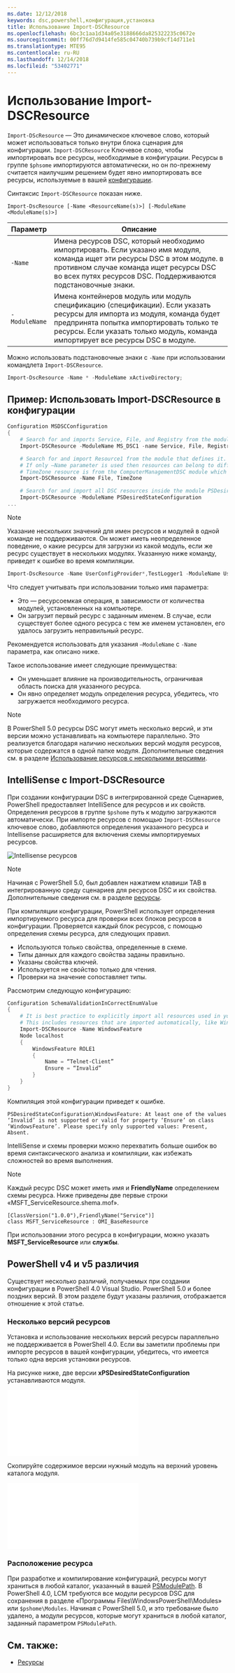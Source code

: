 ```yaml
---
ms.date: 12/12/2018
keywords: dsc,powershell,конфигурация,установка
title: Использование Import-DSCResource
ms.openlocfilehash: 6bc3c1aa1d34a05e3188666da825322235c0672e
ms.sourcegitcommit: 00ff76d7d9414fe585c04740b739b9cf14d711e1
ms.translationtype: MTE95
ms.contentlocale: ru-RU
ms.lasthandoff: 12/14/2018
ms.locfileid: "53402771"
---
```

# <a name="using-import-dscresource"></a>Использование Import-DSCResource

`Import-DScResource` — Это динамическое ключевое слово, который может использоваться только внутри блока сценария для конфигурации. `Import-DSCResource` Ключевое слово, чтобы импортировать все ресурсы, необходимые в конфигурации. Ресурсы в группе `$phsome` импортируются автоматически, но он по-прежнему считается наилучшим решением будет явно импортировать все ресурсы, используемые в вашей [конфигурации](Configurations.md).

Синтаксис `Import-DSCResource` показан ниже.

```syntax
Import-DscResource [-Name <ResourceName(s)>] [-ModuleName <ModuleName(s)>]
```

|Параметр  |Описание  |
|---------|---------|
|`-Name`|Имена ресурсов DSC, который необходимо импортировать. Если указано имя модуля, команда ищет эти ресурсы DSC в этом модуле. в противном случае команда ищет ресурсы DSC во всех путях ресурсов DSC. Поддерживаются подстановочные знаки.|
|`-ModuleName`|Имена контейнеров модуль или модуль спецификацию (спецификации).  Если указать ресурсы для импорта из модуля, команда будет предпринята попытка импортировать только те ресурсы. Если указать только модуль, команда импортирует все ресурсы DSC в модуле.|

Можно использовать подстановочные знаки с `-Name` при использовании командлета `Import-DSCResource`.

```powershell
Import-DscResource -Name * -ModuleName xActiveDirectory;
```

## <a name="example-use-import-dscresource-within-a-configuration"></a>Пример: Использовать Import-DSCResource в конфигурации

```powershell
Configuration MSDSCConfiguration
{
    # Search for and imports Service, File, and Registry from the module PSDesiredStateConfiguration.
    Import-DSCResource -ModuleName MS_DSC1 -name Service, File, Registry

    # Search for and import Resource1 from the module that defines it.
    # If only –Name parameter is used then resources can belong to different PowerShell modules as well.
    # TimeZone resource is from the ComputerManagementDSC module which is not installed by default.
    Import-DSCResource -Name File, TimeZone

    # Search for and import all DSC resources inside the module PSDesiredStateConfiguration.
    Import-DSCResource -ModuleName PSDesiredStateConfiguration
...
```

> [!NOTE]
> Указание нескольких значений для имен ресурсов и модулей в одной команде не поддерживаются. Он может иметь неопределенное поведение, о какие ресурсы для загрузки из какой модуль, если же ресурс существует в нескольких модулях. Указанную ниже команду, приведет к ошибке во время компиляции.
>
> ```powershell
> Import-DscResource -Name UserConfigProvider*,TestLogger1 -ModuleName UserConfigProv,PsModuleForTestLogger
> ```

Что следует учитывать при использовании только имя параметра:

- Это — ресурсоемкая операция, в зависимости от количества модулей, установленных на компьютере.
- Он загрузит первый ресурс с заданным именем. В случае, если существует более одного ресурса с тем же именем установлен, его удалось загрузить неправильный ресурс.

Рекомендуется использовать для указания `–ModuleName` с `-Name` параметра, как описано ниже.

Такое использование имеет следующие преимущества:

- Он уменьшает влияние на производительность, ограничивая область поиска для указанного ресурса.
- Он явно определяет модуль определения ресурса, убедитесь, что загружается необходимого ресурса.

> [!NOTE]
> В PowerShell 5.0 ресурсы DSC могут иметь несколько версий, и эти версии можно устанавливать на компьютере параллельно. Это реализуется благодаря наличию нескольких версий модуля ресурсов, которые содержатся в одной папке модуля.
> Дополнительные сведения см. в разделе [Использование ресурсов с несколькими версиями](sxsresource.md).

## <a name="intellisense-with-import-dscresource"></a>IntelliSense с Import-DSCResource

При создании конфигурации DSC в интегрированной среде Сценариев, PowerShell предоставляет IntelliSence для ресурсов и их свойств. Определения ресурсов в группе `$pshome` путь к модулю загружаются автоматически. При импорте ресурсов с помощью `Import-DSCResource` ключевое слово, добавляются определения указанного ресурса и Intellisense расширяется для включения схемы импортируемых ресурсов.

![Intellisense ресурсов](/media/resource-intellisense.png)

> [!NOTE]
> Начиная с PowerShell 5.0, был добавлен нажатием клавиши TAB в интегрированную среду сценариев для ресурсов DSC и их свойства. Дополнительные сведения см. в разделе [ресурсы](../resources/resources.md).

При компиляции конфигурации, PowerShell использует определения импортируемого ресурса для проверки всех блоков ресурсов в конфигурации.
Проверяется каждый блок ресурсов, с помощью определения схемы ресурса, для следующих правил.

- Используются только свойства, определенные в схеме.
- Типы данных для каждого свойства заданы правильно.
- Указаны свойства ключей.
- Используется не свойство только для чтения.
- Проверки на значение сопоставляет типы.

Рассмотрим следующую конфигурацию:

```powershell
Configuration SchemaValidationInCorrectEnumValue
{
    # It is best practice to explicitly import all resources used in your Configuration.
    # This includes resources that are imported automatically, like WindowsFeature.
    Import-DSCResource -Name WindowsFeature
    Node localhost
    {
        WindowsFeature ROLE1
        {
            Name = “Telnet-Client”
            Ensure = “Invalid”
        }
    }
}
```

Компиляция этой конфигурации приведет к ошибке.

```output
PSDesiredStateConfiguration\WindowsFeature: At least one of the values ‘Invalid’ is not supported or valid for property ‘Ensure’ on class ‘WindowsFeature’. Please specify only supported values: Present, Absent.
```

IntelliSense и схемы проверки можно перехватить больше ошибок во время синтаксического анализа и компиляции, как избежать сложностей во время выполнения.

> [!NOTE]
> Каждый ресурс DSC может иметь имя и **FriendlyName** определением схемы ресурса. Ниже приведены две первые строки «MSFT_ServiceResource.shema.mof».
> ```syntax
> [ClassVersion("1.0.0"),FriendlyName("Service")]
> class MSFT_ServiceResource : OMI_BaseResource
> ```
> При использовании этого ресурса в конфигурации, можно указать **MSFT_ServiceResource** или **службы**.

## <a name="powershell-v4-and-v5-differences"></a>PowerShell v4 и v5 различия

Существует несколько различий, получаемых при создании конфигурации в PowerShell 4.0 Visual Studio. PowerShell 5.0 и более поздних версий. В этом разделе будут указаны различия, отображается отношение к этой статье.

### <a name="multiple-resource-versions"></a>Несколько версий ресурсов

Установка и использование нескольких версий ресурсы параллельно не поддерживается в PowerShell 4.0. Если вы заметили проблемы при импорте ресурсов в вашей конфигурации, убедитесь, что имеется только одна версия установки ресурсов.

На рисунке ниже, две версии **xPSDesiredStateConfiguration** устанавливаются модуля.

![Несколько версий ресурсов исправлена](/media/multiple-resource-versions-broken.md)

Скопируйте содержимое версии нужный модуль на верхний уровень каталога модуля.

![Несколько версий ресурсов исправлена](/media/multiple-resource-versions-fixed.md)

### <a name="resource-location"></a>Расположение ресурса

При разработке и компилирование конфигураций, ресурсы могут храниться в любой каталог, указанный в вашей [PSModulePath](/powershell/developer/module/modifying-the-psmodulepath-installation-path). В PowerShell 4.0, LCM требуются все модули ресурсов DSC для сохранения в разделе «Программы Files\WindowsPowerShell\Modules» или `$pshome\Modules`. Начиная с PowerShell 5.0, и это требование было удалено, а модули ресурсов, которые могут храниться в любой каталог, заданный параметром `PSModulePath`.

## <a name="see-also"></a>См. также:

- [Ресурсы](../resources/resources.md)

